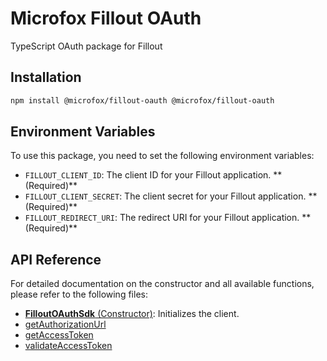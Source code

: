 # Microfox Fillout OAuth

TypeScript OAuth package for Fillout

## Installation

```bash
npm install @microfox/fillout-oauth @microfox/fillout-oauth
```

## Environment Variables

To use this package, you need to set the following environment variables:

- `FILLOUT_CLIENT_ID`: The client ID for your Fillout application. ** (Required)**
- `FILLOUT_CLIENT_SECRET`: The client secret for your Fillout application. ** (Required)**
- `FILLOUT_REDIRECT_URI`: The redirect URI for your Fillout application. ** (Required)**

## API Reference

For detailed documentation on the constructor and all available functions, please refer to the following files:

- [**FilloutOAuthSdk** (Constructor)](./docs/FilloutOAuthSdk.md): Initializes the client.
- [getAuthorizationUrl](./docs/getAuthorizationUrl.md)
- [getAccessToken](./docs/getAccessToken.md)
- [validateAccessToken](./docs/validateAccessToken.md)

